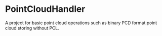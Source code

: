 # PointCloudHandler
A project for basic point cloud operations such as binary PCD format point cloud storing without PCL.
